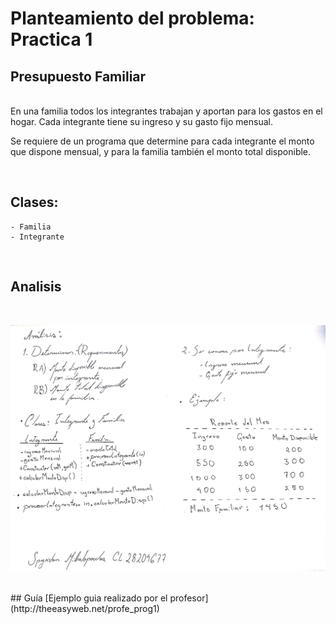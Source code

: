 # Planteamiento del problema: Practica 1
## Presupuesto Familiar

<br>
En una familia todos los integrantes trabajan y aportan para los gastos en el hogar. Cada integrante tiene su ingreso y su gasto fijo mensual. 

Se requiere de un programa que determine para cada integrante el monto que dispone mensual, y para la familia también el monto total disponible.

<br>

## Clases: 

    - Familia
    - Integrante


<br>

## Analisis
<br>

![Analisis del problema](Analisis_Practica_1.jpeg)

<br>
## Guía
[Ejemplo guia realizado por el profesor](http://theeasyweb.net/profe_prog1)

